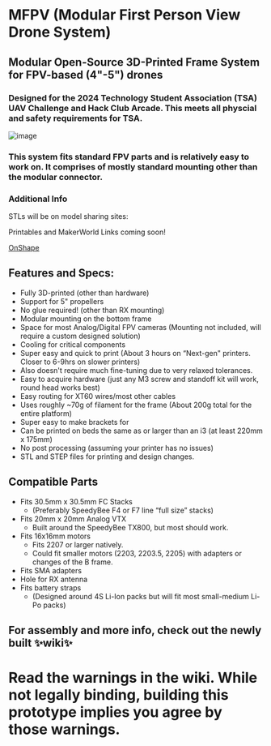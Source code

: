# MFPV (Modular First Person View Drone System)
## Modular Open-Source 3D-Printed Frame System for FPV-based (4"-5") drones
### Designed for the 2024 Technology Student Association (TSA) UAV Challenge and Hack Club Arcade. This meets all physcial and safety requirements for TSA.

![image](https://github.com/mikeymascatu/MFPV-delivery/assets/166886630/6c68a1ef-2568-4084-9870-977f66e36d11)

### This system fits standard FPV parts and is relatively easy to work on. It comprises of mostly standard mounting other than the modular connector.

### Additional Info
STLs will be on model sharing sites:

Printables and MakerWorld Links coming soon!

[OnShape](https://cad.onshape.com/documents/be780221657184ef5af6f876/w/e20a2d3bc301348a674d5dc5/e/4542c18d6307ccf997ffdbc9?renderMode=0&uiState=667372c694107d685f381607)

## Features and Specs:
 - Fully 3D-printed (other than hardware) 
 - Support for 5" propellers 
 - No glue required! (other than RX mounting)
 - Modular mounting on the bottom frame
 - Space for most Analog/Digital FPV cameras (Mounting not included, will require a custom designed solution)
 - Cooling for critical components
 - Super easy and quick to print (About 3 hours on “Next-gen" printers. Closer to 6-9hrs on slower printers)
 - Also doesn't require much fine-tuning due to very relaxed tolerances. 
 - Easy to acquire hardware (just any M3 screw and standoff kit will work, round head works best)
 - Easy routing for XT60 wires/most other cables
 - Uses roughly ~70g of filament for the frame (About 200g total for the entire platform)
 - Super easy to make brackets for
 - Can be printed on beds the same as or larger than an i3 (at least 220mm x 175mm)
 - No post processing (assuming your printer has no issues)
 - STL and STEP files for printing and design changes.
## Compatible Parts 
 - Fits 30.5mm x 30.5mm FC Stacks 
   * (Preferably SpeedyBee F4 or F7 line “full size” stacks)
 - Fits 20mm x 20mm Analog VTX
   * Built around the SpeedyBee TX800, but most should work.
 - Fits 16x16mm motors
   * Fits 2207 or larger natively.
   * Could fit smaller motors (2203, 2203.5, 2205) with adapters or changes of the B frame.  
 - Fits SMA adapters 
 - Hole for RX antenna 
 - Fits battery straps 
   * (Designed around 4S Li-Ion packs but will fit most small-medium Li-Po packs) 
 ## For assembly and more info, check out the newly built ✨wiki✨
 
 # Read the warnings in the wiki. While not legally binding, building this prototype implies you agree by those warnings.
